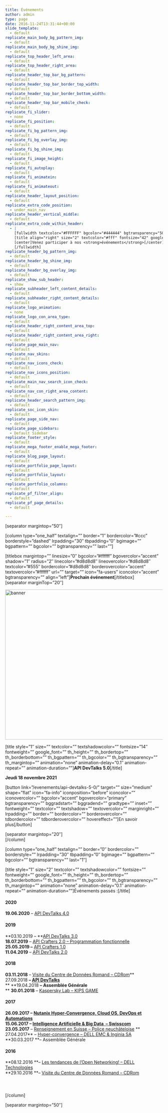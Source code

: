 ```yaml
---
title: Événements
author: admin
type: page
date: 2016-11-24T13:31:44+00:00
slide_template:
  - default
replicate_main_body_bg_pattern_img:
  - default
replicate_main_body_bg_shine_img:
  - default
replicate_top_header_left_area:
  - default
replicate_top_header_right_area:
  - default
replicate_header_top_bar_bg_pattern:
  - default
replicate_header_top_bar_border_top_width:
  - default
replicate_header_top_bar_border_bottom_width:
  - default
replicate_header_top_bar_mobile_check:
  - default
replicate_fi_slider:
  - none
replicate_fi_position:
  - default
replicate_fi_bg_pattern_img:
  - default
replicate_fi_bg_overlay_img:
  - default
replicate_fi_bg_shine_img:
  - default
replicate_fi_image_height:
  - default
replicate_fi_autoplay:
  - default
replicate_fi_animatein:
  - default
replicate_fi_animateout:
  - default
replicate_header_layout_position:
  - default
replicate_extra_code_position:
  - under_main_nav
replicate_header_vertical_middle:
  - default
replicate_extra_code_within_header:
  - |
    [fullwidth textcolor="#FFFFFF" bgcolor="#444444" bgtransparency="50" bgpattern="7" bgimage="https://api-ne.ch/wp-content/uploads/2016/03/evening-landscape-13530956185Aw.jpg" bgvideo="" top="75" bottom="75"]
    [title align="right" size="2" textcolor="#fff" fontsize="42" google_font="" fontfamily="Raleway" lineheight="45" fontweight="300" style="none"]
    [center]Venez participer à nos <strong>événements</strong>[/center][/title]
    [/fullwidth]
replicate_header_bg_pattern_img:
  - default
replicate_header_bg_shine_img:
  - default
replicate_header_bg_overlay_img:
  - default
replicate_show_sub_header:
  - show
replicate_subheader_left_content_details:
  - default
replicate_subheader_right_content_details:
  - default
replicate_logo_animation:
  - none
replicate_logo_con_area_type:
  - default
replicate_header_right_content_area_top:
  - default
replicate_header_right_content_area_right:
  - default
replicate_page_main_nav:
  - default
replicate_nav_skins:
  - default
replicate_nav_icons_check:
  - default
replicate_nav_icons_position:
  - default
replicate_main_nav_search_icon_check:
  - default
replicate_nav_con_right_area_content:
  - default
replicate_header_search_pattern_img:
  - default
replicate_soc_icon_skin:
  - default
replicate_page_side_nav:
  - default
replicate_page_sidebars:
  - Default Sidebar
replicate_footer_style:
  - default
replicate_mega_footer_enable_mega_footer:
  - default
replicate_blog_page_layout:
  - default
replicate_portfolio_page_layout:
  - default
replicate_portfolio_layout:
  - default
replicate_portfolio_columns:
  - default
replicate_pf_filter_align:
  - default
replicate_pf_page_details:
  - default

---
```

[separator margintop=&#8221;50&#8243;]

[column type=&#8221;one_half&#8221; textalign=&#8221;&#8221; border=&#8221;1&#8243; bordercolor=&#8221;#ccc&#8221; borderstyle=&#8221;dashed&#8221; lrpadding=&#8221;30&#8243; tbpadding=&#8221;0&#8243; bgimage=&#8221;&#8221; bgpattern=&#8221;&#8221; bgcolor=&#8221;&#8221; bgtransparency=&#8221;&#8221; last=&#8221;&#8221;]

[titlebox margintop=&#8221;&#8221; linesize=&#8221;0&#8243; bgcolor=&#8221;#ffffff&#8221; bgovercolor=&#8221;accent&#8221; shadow=&#8221;1&#8243; radius=&#8221;2&#8243; linecolor=&#8221;#d8d8d8&#8243; lineovercolor=&#8221;#d8d8d8&#8243; textcolor=&#8221;#555&#8243; bordercolor=&#8221;#d8d8d8&#8243; borderovercolor=&#8221;accent&#8221; textovercolor=&#8221;#ffffff&#8221; url=&#8221;&#8221; target=&#8221;&#8221; icon=&#8221;fa-users&#8221; iconcolor=&#8221;accent&#8221; bgtransparency=&#8221;&#8221; align=&#8221;left&#8221;]**Prochain événement**[/titlebox]  
[separator marginTop=&#8221;20&#8243;]

<img decoding="async" loading="lazy" class="alignnone size-full wp-image-3133" src="https://api-ne.ch/wp-content/uploads/2019/03/logo-api-standard-PNG-devtalks-2.png" alt="banner" width="800" height="480" /> 

[title style=&#8221;1&#8243; size=&#8221;&#8221; textcolor=&#8221;&#8221; textshadowcolor=&#8221;&#8221; fontsize=&#8221;14&#8243; fontweight=&#8221;&#8221; google\_font=&#8221;&#8221; th\_height=&#8221;&#8221; th\_bordertop=&#8221;&#8221; th\_borderbottom=&#8221;&#8221; th\_bgpattern=&#8221;&#8221; th\_bgcolor=&#8221;&#8221; th\_bgtransparency=&#8221;&#8221; th\_margintop=&#8221;&#8221; animation=&#8221;none&#8221; animation-delay=&#8221;0.1&#8243; animation-repeat=&#8221;&#8221; animation-duration=&#8221;&#8221;]**API DevTalks 5.0**[/title]

**Jeudi 18 novembre 2021**

[button link=&#8221;/evenements/api-devtalks-5-0/&#8221; target=&#8221;&#8221; size=&#8221;medium&#8221; shape=&#8221;flat&#8221; icon=&#8221;fa-info&#8221; iconposition=&#8221;before&#8221; iconcolor=&#8221;&#8221; iconovercolor=&#8221;&#8221; bgcolor=&#8221;accent&#8221; bgovercolor=&#8221;primary&#8221; bgtransparency=&#8221;&#8221; bggradstart=&#8221;&#8221; bggradend=&#8221;&#8221; gradtype=&#8221;&#8221; inset=&#8221;&#8221; fontweight=&#8221;&#8221; textcolor=&#8221;&#8221; textshadow=&#8221;&#8221; textovercolor=&#8221;&#8221; marginright=&#8221;&#8221; lrpadding=&#8221;&#8221; border=&#8221;&#8221; bordercolor=&#8221;&#8221; borderovercolor=&#8221;&#8221; tdbordercolor=&#8221;&#8221; tdborderovercolor=&#8221;&#8221; hovereffect=&#8221;&#8221;]En savoir plus[/button]

[separator margintop=&#8221;20&#8243;]  
[/column]

[column type=&#8221;one_half&#8221; textalign=&#8221;&#8221; border=&#8221;0&#8243; bordercolor=&#8221;&#8221; borderstyle=&#8221;&#8221; lrpadding=&#8221;30&#8243; tbpadding=&#8221;0&#8243; bgimage=&#8221;&#8221; bgpattern=&#8221;&#8221; bgcolor=&#8221;&#8221; bgtransparency=&#8221;&#8221; last=&#8221;1&#8243;]

[title style=&#8221;1&#8243; size=&#8221;2&#8243; textcolor=&#8221;&#8221; textshadowcolor=&#8221;&#8221; fontsize=&#8221;&#8221; fontweight=&#8221;&#8221; google\_font=&#8221;&#8221; th\_height=&#8221;&#8221; th\_bordertop=&#8221;&#8221; th\_borderbottom=&#8221;&#8221; th\_bgpattern=&#8221;&#8221; th\_bgcolor=&#8221;&#8221; th\_bgtransparency=&#8221;&#8221; th\_margintop=&#8221;&#8221; animation=&#8221;none&#8221; animation-delay=&#8221;0.1&#8243; animation-repeat=&#8221;&#8221; animation-duration=&#8221;&#8221;]Événements passés :[/title]

#### 2020

**19.06.2020** &#8211; [API DevTalks 4.0][1]

#### 2019

**03.10.2019 &#8211; **[API DevTalks 3.0][2]  
**18.07.2019** &#8211; [API Crafters 2.0 &#8211; Programmation fonctionnelle][3]  
**25.05.2019 &#8211;** [API Crafters 1.0][4]  
**11.04.2019** &#8211; [API DevTalks 2.0][5]

#### 2018

**03.11.2018** &#8211; [Visite du Centre de Données Romand &#8211; CDRom][6]**  
27.09.2018 **&#8211; [API DevTalks][7]**  
** **19.04.2018 **&#8211; Assemblée Générale**  
** **30.01.2018** &#8211; [Kaspersky Lab &#8211; KIPS GAME][8]

#### 2017

**26.09.2017 **&#8211; [Nutanix Hyper-Convergence, Cloud OS, DevOps et Automations][9]**  
15.06.2017 **&#8211;** **[Intelligence Artificielle & Big Data  &#8211; Swisscom][10]**  
23.05.2017** &#8211; [Renseignement en Suisse &#8211; Police neuchâteloise][11] **  
27.04.2017** &#8211; <a href="https://api-ne.ch/evenements/stockage-data-center-hyper-convergence/" target="_blank" rel="noopener">Hyper-convergence &#8211; DELL EMC & Inginia SA</a>  
**30.03.2017 **&#8211; Assemblée Générale

#### 2016

**08.12.2016 **&#8211; [Les tendances de l’Open Networking! &#8211; DELL Technologies][12]  
**29.10.2016 **&#8211; [Visite du Centre de Données Romand &#8211; CDRom][6]

####  

[/column]

[separator margintop=&#8221;50&#8243;]

 [1]: https://api-ne.ch/evenements/api-devtalks-4-0/
 [2]: https://api-ne.ch/evenements/api-devtalks-3-0/
 [3]: https://api-ne.ch/evenements/api-crafters-2-0/
 [4]: https://api-ne.ch/evenements/api-crafters/
 [5]: https://api-ne.ch/evenements/api-devtalks-2-0/
 [6]: https://api-ne.ch/evenements/centre-de-donnees-romand/
 [7]: https://api-ne.ch/evenements/api-devtalks/
 [8]: https://api-ne.ch/evenements/kaspersky-lab-kips-game-workshop/
 [9]: https://api-ne.ch/evenements/conference-nutanix/
 [10]: https://api-ne.ch/evenements/intelligence-artificielle-big-data-au-dela-des-buzz-words/
 [11]: https://api-ne.ch/evenements/renseignement-en-suisse/
 [12]: https://api-ne.ch/evenements/open-networking-par-dell/